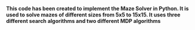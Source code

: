 **This code has been created to implement the Maze Solver in Python. It is used to solve mazes of different sizes from 5x5 to 15x15. It uses three different search algorithms and two different MDP algorithms**

